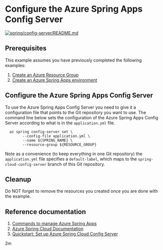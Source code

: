 
# Configure the Azure Spring Apps Config Server

[![spring/config-server/README.md](https://github.com/Azure-Samples/java-on-azure-examples/actions/workflows/spring_config-server_README_md.yml/badge.svg)](https://github.com/Azure-Samples/java-on-azure-examples/actions/workflows/spring_config-server_README_md.yml)

## Prerequisites

This example assumes you have previously completed the following examples:

1. [Create an Azure Resource Group](../../group/create/README.md)
1. [Create an Azure Spring Apps environment](../create/README.md)

<!-- workflow.cron(0 3 * * 3) -->
<!-- workflow.include(../create/README.md) -->
<!-- workflow.run() 

  cd spring/config-server

  -->

## Configure the Azure Spring Apps Config Server

To use the Azure Spring Apps Config Server you need to give it a configuration
file that points to the Git repository you want to use. The command line below
sets the configuration of the Azure Spring Apps Config Server according to what
is in the `application.yml` file.

```shell
  az spring config-server set \
        --config-file application.yml \
        --name ${SPRING_NAME} \
        --resource-group ${RESOURCE_GROUP}
```

Note as a convenience (to keep everything in one Git repository) the `application.yml`
file specifies a `default-label`, which maps to the `spring-cloud-config-server`
branch of this Git repository.

<!-- workflow.run() 

  cd ../..

  -->

## Cleanup

<!-- workflow.directOnly()

  az group delete --name $RESOURCE_GROUP --yes || true

  -->

Do NOT forget to remove the resources you created once you are done with the example.

## Reference documentation

1. [Commands to manage Azure Spring Apps](https://docs.microsoft.com/cli/azure/spring)
1. [Azure Spring Cloud Documentation](https://docs.microsoft.com/azure/spring-cloud/)
1. [Quickstart: Set up Azure Spring Cloud Config Server](https://docs.microsoft.com/azure/spring-cloud/quickstart-setup-config-server?pivots=programming-language-java)

2m
